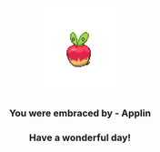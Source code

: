 <p align="center">
    <img src="https://raw.githubusercontent.com/PokeAPI/sprites/master/sprites/pokemon/840.png" width="150" height="150">
</p>
<h3 align="center">You were embraced by - <b>Applin</b></h3>
<h3 align="center">Have a wonderful day!</h3>
